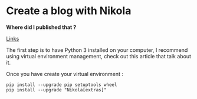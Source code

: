 <!--
.. title: Test
.. slug: test
.. date: 2020-03-28 15:03:16 UTC+01:00
.. tags:
.. category:
.. link:
.. description:
.. type: text
-->

# Create a blog with Nikola

**Where did I published that ?**

[Links](https://www.notion.so/3a091934f8e24469a9943df73a09a13d)

The first step is to have Python 3 installed on your computer, I recommend using virtual environment management, check out this article that talk about it.

Once you have create your virtual environment :

```shell
pip install --upgrade pip setuptools wheel
pip install --upgrade "Nikola[extras]"
```
